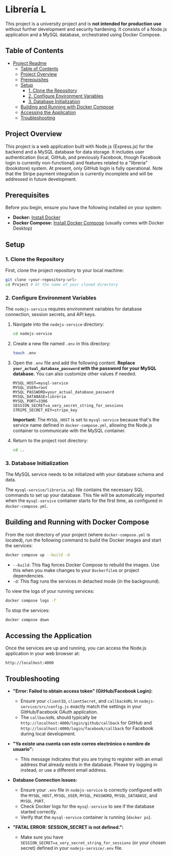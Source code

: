 # Librería L

This project is a university project and is **not intended for production use** without further development and security hardening. It consists of a Node.js application and a MySQL database, orchestrated using Docker Compose.

## Table of Contents

- [Project Readme](#project-readme)
  - [Table of Contents](#table-of-contents)
  - [Project Overview](#project-overview)
  - [Prerequisites](#prerequisites)
  - [Setup](#setup)
    - [1. Clone the Repository](#1-clone-the-repository)
    - [2. Configure Environment Variables](#2-configure-environment-variables)
    - [3. Database Initialization](#3-database-initialization)
  - [Building and Running with Docker Compose](#building-and-running-with-docker-compose)
  - [Accessing the Application](#accessing-the-application)
  - [Troubleshooting](#troubleshooting)

## Project Overview

This project is a web application built with Node.js (Express.js) for the backend and a MySQL database for data storage. It includes user authentication (local, GitHub, and previously Facebook, though Facebook login is currently non-functional) and features related to a "libreria" (bookstore) system. At present, only GitHub login is fully operational. Note that the Stripe payment integration is currently incomplete and will be addressed in future development.

## Prerequisites

Before you begin, ensure you have the following installed on your system:

*   **Docker:** [Install Docker](https://docs.docker.com/get-docker/)
*   **Docker Compose:** [Install Docker Compose](https://docs.docker.com/compose/install/) (usually comes with Docker Desktop)

## Setup

### 1. Clone the Repository

First, clone the project repository to your local machine:

```bash
git clone <your-repository-url>
cd Project # Or the name of your cloned directory
```

### 2. Configure Environment Variables

The `nodejs-service` requires environment variables for database connection, session secrets, and API keys.

1.  Navigate into the `nodejs-service` directory:
    ```bash
    cd nodejs-service
    ```
2.  Create a new file named `.env` in this directory:
    ```bash
    touch .env
    ```
3.  Open the `.env` file and add the following content. **Replace `your_actual_database_password` with the password for your MySQL database.** You can also customize other values if needed.

    ```env
    MYSQL_HOST=mysql-service
    MYSQL_USER=root
    MYSQL_PASSWORD=your_actual_database_password
    MYSQL_DATABASE=libreria
    MYSQL_PORT=3306
    SESSION_SECRET=a_very_secret_string_for_sessions
    STRIPE_SECRET_KEY=stripe_key
    ```
    **Important:** The `MYSQL_HOST` is set to `mysql-service` because that's the service name defined in `docker-compose.yml`, allowing the Node.js container to communicate with the MySQL container.

4.  Return to the project root directory:
    ```bash
    cd ..
    ```

### 3. Database Initialization

The MySQL service needs to be initialized with your database schema and data.

The `mysql-service/libreria.sql` file contains the necessary SQL commands to set up your database. This file will be automatically imported when the `mysql-service` container starts for the first time, as configured in `docker-compose.yml`.

## Building and Running with Docker Compose

From the root directory of your project (where `docker-compose.yml` is located), run the following command to build the Docker images and start the services:

```bash
docker compose up --build -d
```

*   `--build`: This flag forces Docker Compose to rebuild the images. Use this when you make changes to your `Dockerfile`s or project dependencies.
*   `-d`: This flag runs the services in detached mode (in the background).

To view the logs of your running services:

```bash
docker compose logs -f
```

To stop the services:

```bash
docker compose down
```

## Accessing the Application

Once the services are up and running, you can access the Node.js application in your web browser at:

```
http://localhost:4000
```

## Troubleshooting

*   **"Error: Failed to obtain access token" (GitHub/Facebook Login):**
    *   Ensure your `clientID`, `clientSecret`, and `callbackURL` in `nodejs-service/src/config.js` exactly match the settings in your GitHub/Facebook OAuth application.
    *   The `callbackURL` should typically be `http://localhost:4000/login/github/callback` for GitHub and `http://localhost:4000/login/facebook/callback` for Facebook during local development.

*   **"Ya existe una cuenta con este correo electrónico o nombre de usuario":**
    *   This message indicates that you are trying to register with an email address that already exists in the database. Please try logging in instead, or use a different email address.

*   **Database Connection Issues:**
    *   Ensure your `.env` file in `nodejs-service` is correctly configured with the `MYSQL_HOST`, `MYSQL_USER`, `MYSQL_PASSWORD`, `MYSQL_DATABASE`, and `MYSQL_PORT`.
    *   Check Docker logs for the `mysql-service` to see if the database started correctly.
    *   Verify that the `mysql-service` container is running (`docker ps`).

*   **"FATAL ERROR: SESSION_SECRET is not defined.":**
    *   Make sure you have `SESSION_SECRET=a_very_secret_string_for_sessions` (or your chosen secret) defined in your `nodejs-service/.env` file.